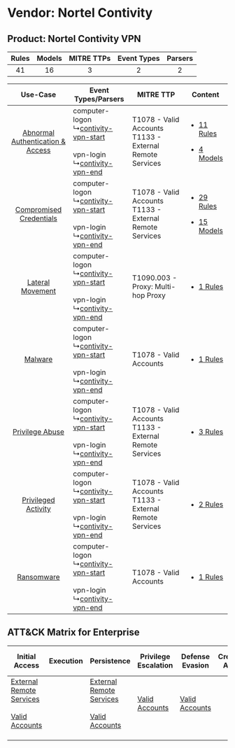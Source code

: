Vendor: Nortel Contivity
========================
Product: Nortel Contivity VPN
-----------------------------
| Rules | Models | MITRE TTPs | Event Types | Parsers |
|:-----:|:------:|:----------:|:-----------:|:-------:|
|  41   |   16   |     3      |      2      |    2    |

|    Use-Case    | Event Types/Parsers    | MITRE TTP    | Content    |
|:----:| ---- | ---- | ---- |
| [Abnormal Authentication & Access](../../../UseCases/uc_abnormal_authentication_&_access.md) |  computer-logon<br> ↳[contivity-vpn-start](Ps/pC_contivityvpnstart.md)<br><br> vpn-login<br> ↳[contivity-vpn-end](Ps/pC_contivityvpnend.md)<br> | T1078 - Valid Accounts<br>T1133 - External Remote Services<br> | [<ul><li>11 Rules</li></ul><ul><li>4 Models</li></ul>](RM/r_m_nortel_contivity_nortel_contivity_vpn_Abnormal_Authentication_&_Access.md) |
|          [Compromised Credentials](../../../UseCases/uc_compromised_credentials.md)          |  computer-logon<br> ↳[contivity-vpn-start](Ps/pC_contivityvpnstart.md)<br><br> vpn-login<br> ↳[contivity-vpn-end](Ps/pC_contivityvpnend.md)<br> | T1078 - Valid Accounts<br>T1133 - External Remote Services<br> | [<ul><li>29 Rules</li></ul><ul><li>15 Models</li></ul>](RM/r_m_nortel_contivity_nortel_contivity_vpn_Compromised_Credentials.md)         |
|    [Lateral Movement](../../../UseCases/uc_lateral_movement.md)    |  computer-logon<br> ↳[contivity-vpn-start](Ps/pC_contivityvpnstart.md)<br><br> vpn-login<br> ↳[contivity-vpn-end](Ps/pC_contivityvpnend.md)<br> | T1090.003 - Proxy: Multi-hop Proxy<br>    | [<ul><li>1 Rules</li></ul>](RM/r_m_nortel_contivity_nortel_contivity_vpn_Lateral_Movement.md)    |
|    [Malware](../../../UseCases/uc_malware.md)    |  computer-logon<br> ↳[contivity-vpn-start](Ps/pC_contivityvpnstart.md)<br><br> vpn-login<br> ↳[contivity-vpn-end](Ps/pC_contivityvpnend.md)<br> | T1078 - Valid Accounts<br>    | [<ul><li>1 Rules</li></ul>](RM/r_m_nortel_contivity_nortel_contivity_vpn_Malware.md)    |
|    [Privilege Abuse](../../../UseCases/uc_privilege_abuse.md)    |  computer-logon<br> ↳[contivity-vpn-start](Ps/pC_contivityvpnstart.md)<br><br> vpn-login<br> ↳[contivity-vpn-end](Ps/pC_contivityvpnend.md)<br> | T1078 - Valid Accounts<br>T1133 - External Remote Services<br> | [<ul><li>3 Rules</li></ul>](RM/r_m_nortel_contivity_nortel_contivity_vpn_Privilege_Abuse.md)    |
|    [Privileged Activity](../../../UseCases/uc_privileged_activity.md)    |  computer-logon<br> ↳[contivity-vpn-start](Ps/pC_contivityvpnstart.md)<br><br> vpn-login<br> ↳[contivity-vpn-end](Ps/pC_contivityvpnend.md)<br> | T1078 - Valid Accounts<br>T1133 - External Remote Services<br> | [<ul><li>2 Rules</li></ul>](RM/r_m_nortel_contivity_nortel_contivity_vpn_Privileged_Activity.md)    |
|    [Ransomware](../../../UseCases/uc_ransomware.md)    |  computer-logon<br> ↳[contivity-vpn-start](Ps/pC_contivityvpnstart.md)<br><br> vpn-login<br> ↳[contivity-vpn-end](Ps/pC_contivityvpnend.md)<br> | T1078 - Valid Accounts<br>    | [<ul><li>1 Rules</li></ul>](RM/r_m_nortel_contivity_nortel_contivity_vpn_Ransomware.md)    |

ATT&CK Matrix for Enterprise
----------------------------
| Initial Access                                                                                                                                   | Execution | Persistence                                                                                                                                      | Privilege Escalation                                                | Defense Evasion                                                     | Credential Access | Discovery | Lateral Movement | Collection | Command and Control                                                                                                                       | Exfiltration | Impact |
| ------------------------------------------------------------------------------------------------------------------------------------------------ | --------- | ------------------------------------------------------------------------------------------------------------------------------------------------ | ------------------------------------------------------------------- | ------------------------------------------------------------------- | ----------------- | --------- | ---------------- | ---------- | ----------------------------------------------------------------------------------------------------------------------------------------- | ------------ | ------ |
| [External Remote Services](https://attack.mitre.org/techniques/T1133)<br><br>[Valid Accounts](https://attack.mitre.org/techniques/T1078)<br><br> |           | [External Remote Services](https://attack.mitre.org/techniques/T1133)<br><br>[Valid Accounts](https://attack.mitre.org/techniques/T1078)<br><br> | [Valid Accounts](https://attack.mitre.org/techniques/T1078)<br><br> | [Valid Accounts](https://attack.mitre.org/techniques/T1078)<br><br> |                   |           |                  |            | [Proxy: Multi-hop Proxy](https://attack.mitre.org/techniques/T1090/003)<br><br>[Proxy](https://attack.mitre.org/techniques/T1090)<br><br> |              |        |
